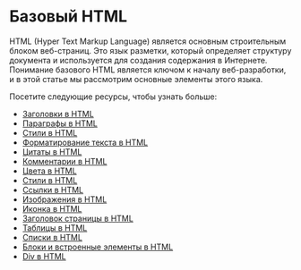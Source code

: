 # Базовый HTML

HTML (Hyper Text Markup Language) является основным строительным блоком веб-страниц. Это язык разметки, который определяет структуру документа и используется для создания содержания в Интернете. Понимание базового HTML является ключом к началу веб-разработки, и в этой статье мы рассмотрим основные элементы этого языка.

Посетите следующие ресурсы, чтобы узнать больше:
- [Заголовки в HTML](2.1%20HTML%20Headings/README.md)
- [Параграфы в HTML](2.2%20HTML%20Paragraphs/README.md)
- [Стили в HTML](2.3%20HTML%20Styles/README.md)
- [Форматирование текста в HTML](2.4%20HTML%20Text%20Formatting/README.md)
- [Цитаты в HTML](2.5%20HTML%20Quotations/README.md)
- [Комментарии в HTML](2.6%20HTML%20Comments/README.md)
- [Цвета в HTML](2.7%20HTML%20Colors/README.md)
- [Стили в HTML](2.8%20HTML%20Styles%20CSS/README.md)
- [Ссылки в HTML](2.9%20HTML%20Links/README.md)
- [Изображения в HTML](2.10%20HTML%20Images/README.md)
- [Иконка в HTML](2.11%20HTML%20Favicon/README.md)
- [Заголовок страницы в HTML](2.12%20HTML%20Page%20Title/README.md)
- [Таблицы в HTML](2.13%20HTML%20Tables/README.md)
- [Списки в HTML](2.14%20HTML%20Lists/README.md)
- [Блоки и встроенные элементы в HTML](2.15%20Block%20and%20Inline/README.md)
- [Div в HTML](2.16%20HTML%20Div/README.md)